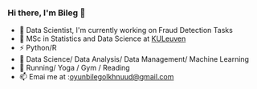 ### Hi there, I'm Bileg 👋


- 🔭 Data Scientist, I'm currently working on Fraud Detection Tasks
- 🌱 MSc in Statistics and Data Science at [KULeuven]([https://www.kuleuven.be/kuleuven])
- ⚡ Python/R
- 🤔 Data Science/ Data Analysis/ Data Management/ Machine Learning
- 🏃 Running/ Yoga / Gym / Reading
- 📫 Emai me at :oyunbilegolkhnuud@gmail.com

